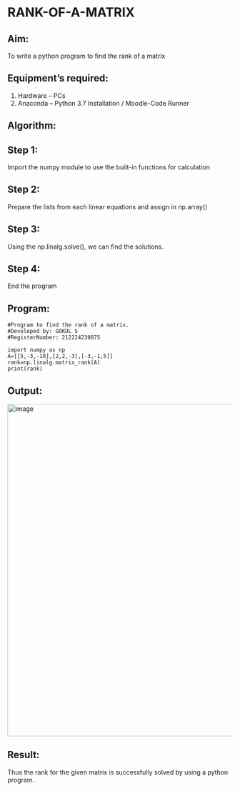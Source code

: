 # RANK-OF-A-MATRIX
## Aim:
To write a python program to find the rank of a matrix
## Equipment’s required:
1. 	Hardware – PCs
2. 	Anaconda – Python 3.7 Installation / Moodle-Code Runner
## Algorithm:
## Step 1:
Import the numpy module to use the built-in functions for calculation

## Step 2:
Prepare the lists from each linear equations and assign in np.array()

## Step 3:
Using the np.linalg.solve(), we can find the solutions.

## Step 4:
End the program
## Program:
```
#Program to find the rank of a matrix.
#Developed by: GOKUL S
#RegisterNumber: 212224230075

import numpy as np
A=[[5,-3,-10],[2,2,-3],[-3,-1,5]]
rank=np.linalg.matrix_rank(A)
print(rank)
```
## Output:
<img width="1082" height="744" alt="image" src="https://github.com/user-attachments/assets/07769cfe-a7fe-4f84-a63b-e9c04ca12704" />

## Result:
Thus the rank for the given matrix is successfully solved by  using a python program.

